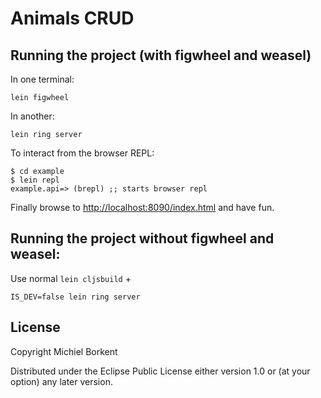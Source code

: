 # Animals CRUD

## Running the project (with figwheel and weasel)

In one terminal:

    lein figwheel

In another:

    lein ring server

To interact from the browser REPL:

```
$ cd example
$ lein repl
example.api=> (brepl) ;; starts browser repl
```

Finally browse to
[http://localhost:8090/index.html](http://localhost:8090/index.html)
and have fun.

## Running the project without figwheel and weasel:

Use normal `lein cljsbuild` +

```
IS_DEV=false lein ring server
```

## License

Copyright Michiel Borkent

Distributed under the Eclipse Public License either version 1.0 or (at
your option) any later version.
